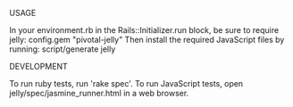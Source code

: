 USAGE

In your environment.rb in the Rails::Initializer.run block, be sure to require jelly:
  config.gem "pivotal-jelly"
Then install the required JavaScript files by running:
  script/generate jelly




DEVELOPMENT

To run ruby tests, run 'rake spec'.
To run JavaScript tests, open jelly/spec/jasmine_runner.html in a web browser.

